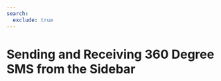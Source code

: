 ```yaml
---
search:
  exclude: true
---
```


# Sending and Receiving 360 Degree SMS from the Sidebar

<script>
document.location.href="../Sending-and-Receiving-360-Degree-SMS-from-the-Sidebar/";
</script>
